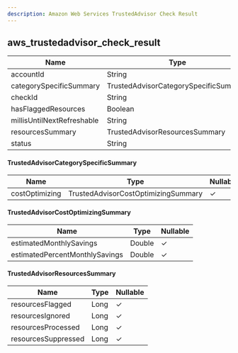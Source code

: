 ```yaml
---
description: Amazon Web Services TrustedAdvisor Check Result
---
```

aws_trustedadvisor_check_result
-------------------------------

| **Name**                   | **Type**                              | **Nullable** |
| -------------------------- | ------------------------------------- | ------------ |
| accountId                  | String                                | &cross;      |
| categorySpecificSummary    | TrustedAdvisorCategorySpecificSummary | &check;      |
| checkId                    | String                                | &cross;      |
| hasFlaggedResources        | Boolean                               | &check;      |
| millisUntilNextRefreshable | String                                | &check;      |
| resourcesSummary           | TrustedAdvisorResourcesSummary        | &check;      |
| status                     | String                                | &check;      |

#### TrustedAdvisorCategorySpecificSummary
| **Name**       | **Type**                            | **Nullable** |
| -------------- | ----------------------------------- | ------------ |
| costOptimizing | TrustedAdvisorCostOptimizingSummary | &check;      |

#### TrustedAdvisorCostOptimizingSummary
| **Name**                       | **Type** | **Nullable** |
| ------------------------------ | -------- | ------------ |
| estimatedMonthlySavings        | Double   | &check;      |
| estimatedPercentMonthlySavings | Double   | &check;      |

#### TrustedAdvisorResourcesSummary
| **Name**            | **Type** | **Nullable** |
| ------------------- | -------- | ------------ |
| resourcesFlagged    | Long     | &check;      |
| resourcesIgnored    | Long     | &check;      |
| resourcesProcessed  | Long     | &check;      |
| resourcesSuppressed | Long     | &check;      |
